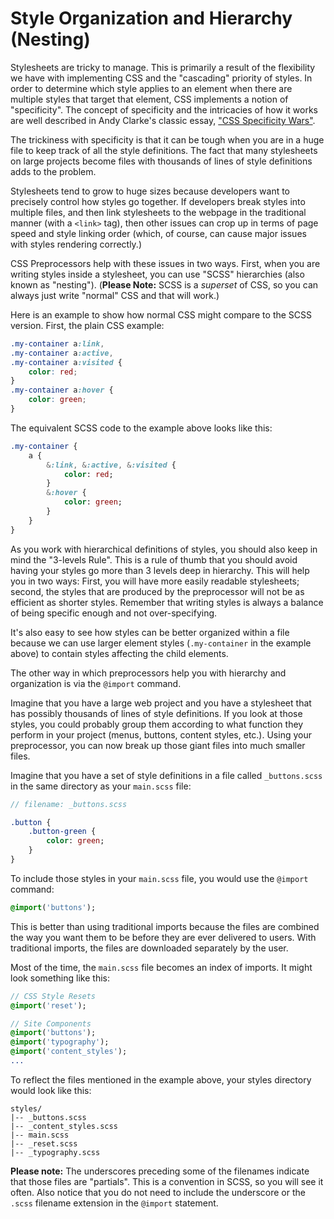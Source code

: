 # Style Organization and Hierarchy (Nesting)
Stylesheets are tricky to manage. This is primarily a result of the flexibility we have with implementing CSS and the "cascading" priority of styles. In order to determine which style applies to an element when there are multiple styles that target that element, CSS implements a notion of "specificity". The concept of specificity and the intricacies of how it works are well described in Andy Clarke's classic essay, ["CSS Specificity Wars"](http://www.stuffandnonsense.co.uk/archives/css_specificity_wars.html). 

The trickiness with specificity is that it can be tough when you are in a huge file to keep track of all the style definitions. The fact that many stylesheets on large projects become files with thousands of lines of style definitions adds to the problem.

Stylesheets tend to grow to huge sizes because developers want to precisely control how styles go together. If developers break styles into multiple files, and then link stylesheets to the webpage in the traditional manner (with a `<link>` tag), then other issues can crop up in terms of page speed and style linking order (which, of course, can cause major issues with styles rendering correctly.)

CSS Preprocessors help with these issues in two ways. First, when you are writing styles inside a stylesheet, you can use "SCSS" hierarchies (also known as "nesting"). (**Please Note:** SCSS is a *superset* of CSS, so you can always just write "normal" CSS and that will work.)

Here is an example to show how normal CSS might compare to the SCSS version. First, the plain CSS example:

```css
.my-container a:link,
.my-container a:active,
.my-container a:visited {
    color: red;
}
.my-container a:hover {
    color: green;
}
```

The equivalent SCSS code to the example above looks like this:

```sass
.my-container {
    a {
        &:link, &:active, &:visited {
            color: red;
        }
        &:hover {
            color: green;
        }
    }
}
```

As you work with hierarchical definitions of styles, you should also keep in mind the "3-levels Rule". This is a rule of thumb that you should avoid having your styles go more than 3 levels deep in hierarchy. This will help you in two ways: First, you will have more easily readable stylesheets; second, the styles that are produced by the preprocessor will not be as efficient as shorter styles. Remember that writing styles is always a balance of being specific enough and not over-specifying. 

It's also easy to see how styles can be better organized within a file because we can use larger element styles (`.my-container` in the example above) to contain styles affecting the child elements.

The other way in which preprocessors help you with hierarchy and organization is via the `@import` command.

Imagine that you have a large web project and you have a stylesheet that has possibly thousands of lines of style definitions. If you look at those styles, you could probably group them according to what function they perform in your project (menus, buttons, content styles, etc.). Using your preprocessor, you can now break up those giant files into much smaller files.

Imagine that you have a set of style definitions in a file called `_buttons.scss` in the same directory as your `main.scss` file:

```sass
// filename: _buttons.scss

.button {
    .button-green {
        color: green;
    }
}
```

To include those styles in your `main.scss` file, you would use the `@import` command:

```sass
@import('buttons');
```

This is better than using traditional imports because the files are combined the way you want them to be before they are ever delivered to users. With traditional imports, the files are downloaded separately by the user.

Most of the time, the `main.scss` file becomes an index of imports. It might look something like this:

```sass
// CSS Style Resets
@import('reset');

// Site Components
@import('buttons');
@import('typography');
@import('content_styles');
...
```

To reflect the files mentioned in the example above, your styles directory would look like this:

```ssh
styles/
|-- _buttons.scss
|-- _content_styles.scss
|-- main.scss
|-- _reset.scss
|-- _typography.scss
```

**Please note:** The underscores preceding some of the filenames indicate that those files are "partials". This is a convention in SCSS, so you will see it often. Also notice that you do not need to include the underscore or the `.scss` filename extension in the `@import` statement.